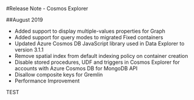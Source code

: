 #Release Note - Cosmos Explorer

##August 2019

- Added support to display multiple-values properties for Graph
- Added support for query modes to migrated Fixed containers
- Updated Azure Cosmos DB JavaScript library used in Data Explorer to version 3.1.1
- Remove spatial index from default indexing policy on container creation
- Disable stored procedures, UDF and triggers in Cosmos Explorer for accounts with Azure Cosmos DB for MongoDB API
- Disallow composite keys for Gremlin
- Performance Improvement

TEST
